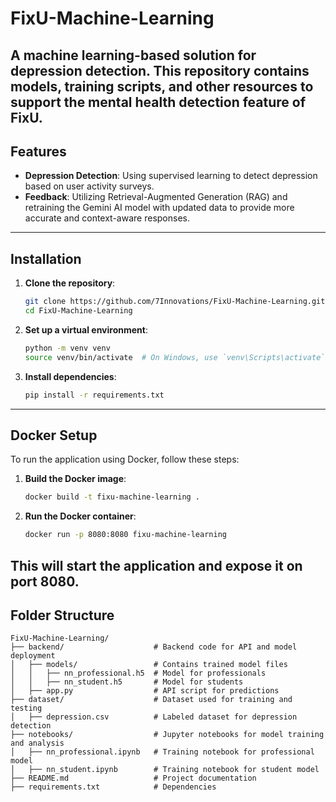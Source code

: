 # **FixU-Machine-Learning**
A machine learning-based solution for depression detection. This repository contains models, training scripts, and other resources to support the mental health detection feature of FixU.
---
## **Features**  
- **Depression Detection**: Using supervised learning to detect depression based on user activity surveys.
- **Feedback**: Utilizing Retrieval-Augmented Generation (RAG) and retraining the Gemini AI model with updated data to provide more accurate and context-aware responses.
---
## **Installation**
1. **Clone the repository**:  
   ```bash
   git clone https://github.com/7Innovations/FixU-Machine-Learning.git
   cd FixU-Machine-Learning
   ```
2. **Set up a virtual environment**:
   ```bash
   python -m venv venv
   source venv/bin/activate  # On Windows, use `venv\Scripts\activate`
   ```
3. **Install dependencies**:
   ```bash
   pip install -r requirements.txt
   ```
---
## **Docker Setup**
To run the application using Docker, follow these steps:

1. **Build the Docker image**:
   ```bash
   docker build -t fixu-machine-learning .
   ```

2. **Run the Docker container**:
   ```bash
   docker run -p 8080:8080 fixu-machine-learning
   ```

This will start the application and expose it on port 8080.
---
## **Folder Structure**  
```plaintext
FixU-Machine-Learning/
├── backend/                    # Backend code for API and model deployment
│   ├── models/                 # Contains trained model files
│   │   ├── nn_professional.h5  # Model for professionals
│   │   ├── nn_student.h5       # Model for students
│   ├── app.py                  # API script for predictions
├── dataset/                    # Dataset used for training and testing
│   ├── depression.csv          # Labeled dataset for depression detection
├── notebooks/                  # Jupyter notebooks for model training and analysis
│   ├── nn_professional.ipynb   # Training notebook for professional model
│   ├── nn_student.ipynb        # Training notebook for student model
├── README.md                   # Project documentation
├── requirements.txt            # Dependencies